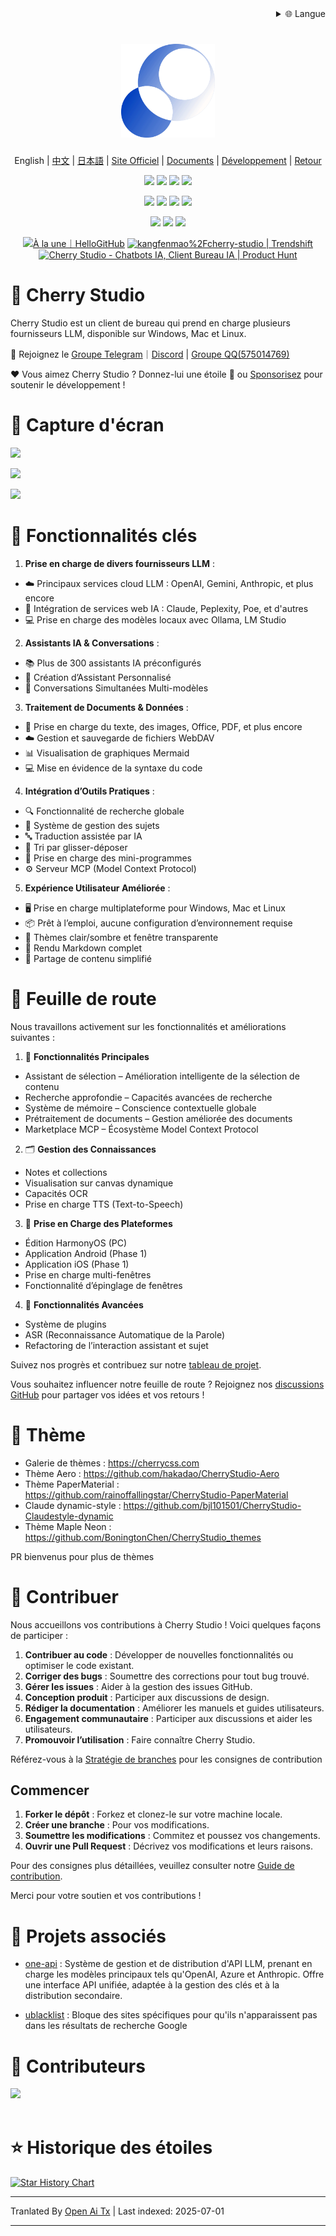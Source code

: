 <div align="right" >
  <details>
    <summary >🌐 Langue</summary>
    <div>
      <div align="right">
        <p><a href="https://openaitx.github.io/view.html?user=CherryHQ&project=cherry-studio&lang=en">English</a></p>
        <p><a href="https://openaitx.github.io/view.html?user=CherryHQ&project=cherry-studio&lang=zh-CN">简体中文</a></p>
        <p><a href="https://openaitx.github.io/view.html?user=CherryHQ&project=cherry-studio&lang=zh-TW">繁體中文</a></p>
        <p><a href="https://openaitx.github.io/view.html?user=CherryHQ&project=cherry-studio&lang=ja">日本語</a></p>
        <p><a href="https://openaitx.github.io/view.html?user=CherryHQ&project=cherry-studio&lang=ko">한국어</a></p>
        <p><a href="https://openaitx.github.io/view.html?user=CherryHQ&project=cherry-studio&lang=hi">हिन्दी</a></p>
        <p><a href="https://openaitx.github.io/view.html?user=CherryHQ&project=cherry-studio&lang=th">ไทย</a></p>
        <p><a href="https://openaitx.github.io/view.html?user=CherryHQ&project=cherry-studio&lang=fr">Français</a></p>
        <p><a href="https://openaitx.github.io/view.html?user=CherryHQ&project=cherry-studio&lang=de">Deutsch</a></p>
        <p><a href="https://openaitx.github.io/view.html?user=CherryHQ&project=cherry-studio&lang=es">Español</a></p>
        <p><a href="https://openaitx.github.io/view.html?user=CherryHQ&project=cherry-studio&lang=it">Itapano</a></p>
        <p><a href="https://openaitx.github.io/view.html?user=CherryHQ&project=cherry-studio&lang=ru">Русский</a></p>
        <p><a href="https://openaitx.github.io/view.html?user=CherryHQ&project=cherry-studio&lang=pt">Português</a></p>
        <p><a href="https://openaitx.github.io/view.html?user=CherryHQ&project=cherry-studio&lang=nl">Nederlands</a></p>
        <p><a href="https://openaitx.github.io/view.html?user=CherryHQ&project=cherry-studio&lang=pl">Polski</a></p>
        <p><a href="https://openaitx.github.io/view.html?user=CherryHQ&project=cherry-studio&lang=ar">العربية</a></p>
        <p><a href="https://openaitx.github.io/view.html?user=CherryHQ&project=cherry-studio&lang=fa">فارسی</a></p>
        <p><a href="https://openaitx.github.io/view.html?user=CherryHQ&project=cherry-studio&lang=tr">Türkçe</a></p>
        <p><a href="https://openaitx.github.io/view.html?user=CherryHQ&project=cherry-studio&lang=vi">Tiếng Việt</a></p>
        <p><a href="https://openaitx.github.io/view.html?user=CherryHQ&project=cherry-studio&lang=id">Bahasa Indonesia</a></p>
      </div>
    </div>
  </details>
</div>

<h1 align="center">
  <a href="https://github.com/CherryHQ/cherry-studio/releases">
    <img src="https://github.com/CherryHQ/cherry-studio/blob/main/build/icon.png?raw=true" width="150" height="150" alt="banner" /><br>
  </a>
</h1>
  <p align="center">English | <a href="./docs/README.zh.md">中文</a> | <a href="./docs/README.ja.md">日本語</a> | <a href="https://cherry-ai.com">Site Officiel</a> | <a href="https://docs.cherry-ai.com/cherry-studio-wen-dang/en-us">Documents</a> | <a href="./docs/dev.md">Développement</a> | <a href="https://github.com/CherryHQ/cherry-studio/issues">Retour</a><br></p>

<!-- 题头徽章组合 -->

<div align="center">

[![][deepwiki-shield]][deepwiki-link]
[![][twitter-shield]][twitter-link]
[![][discord-shield]][discord-link]
[![][telegram-shield]][telegram-link]

</div>

<!-- 项目统计徽章 -->

<div align="center">

[![][github-stars-shield]][github-stars-link]
[![][github-forks-shield]][github-forks-link]
[![][github-release-shield]][github-release-link]
[![][github-contributors-shield]][github-contributors-link]

</div>

<div align="center">

[![][license-shield]][license-link]
[![][commercial-shield]][commercial-link]
[![][sponsor-shield]][sponsor-link]

</div>

<div align="center">
 <a href="https://hellogithub.com/repository/1605492e1e2a4df3be07abfa4578dd37" target="_blank"><img src="https://api.hellogithub.com/v1/widgets/recommend.svg?rid=1605492e1e2a4df3be07abfa4578dd37" alt="À la une｜HelloGitHub" style="width: 200px; height: 43px;" width="200" height="43" /></a>
 <a href="https://trendshift.io/repositories/11772" target="_blank"><img src="https://trendshift.io/api/badge/repositories/11772" alt="kangfenmao%2Fcherry-studio | Trendshift" style="width: 250px; height: 55px;" width="250" height="55"/></a>
 <a href="https://www.producthunt.com/posts/cherry-studio?embed=true&utm_source=badge-featured&utm_medium=badge&utm_souce=badge-cherry&#0045;studio" target="_blank"><img src="https://api.producthunt.com/widgets/embed-image/v1/featured.svg?post_id=496640&theme=light" alt="Cherry&#0032;Studio - Chatbots&#0032;IA&#0044;&#0032;Client&#0032;Bureau&#0032;IA | Product Hunt" style="width: 200px; height: 43px;" width="200" height="43" /></a>
</div>

# 🍒 Cherry Studio

Cherry Studio est un client de bureau qui prend en charge plusieurs fournisseurs LLM, disponible sur Windows, Mac et Linux.

👏 Rejoignez le [Groupe Telegram](https://t.me/CherryStudioAI)｜[Discord](https://discord.gg/wez8HtpxqQ) | [Groupe QQ(575014769)](https://qm.qq.com/q/lo0D4qVZKi)

❤️ Vous aimez Cherry Studio ? Donnez-lui une étoile 🌟 ou [Sponsorisez](https://raw.githubusercontent.com/CherryHQ/cherry-studio/main/docs/sponsor.md) pour soutenir le développement !

# 🌠 Capture d'écran

![](https://github.com/user-attachments/assets/36dddb2c-e0fb-4a5f-9411-91447bab6e18)

![](https://github.com/user-attachments/assets/f549e8a0-2385-40b4-b52b-2039e39f2930)

![](https://github.com/user-attachments/assets/58e0237c-4d36-40de-b428-53051d982026)

# 🌟 Fonctionnalités clés

1. **Prise en charge de divers fournisseurs LLM** :

- ☁️ Principaux services cloud LLM : OpenAI, Gemini, Anthropic, et plus encore
- 🔗 Intégration de services web IA : Claude, Peplexity, Poe, et d'autres
- 💻 Prise en charge des modèles locaux avec Ollama, LM Studio

2. **Assistants IA & Conversations** :

- 📚 Plus de 300 assistants IA préconfigurés
- 🤖 Création d’Assistant Personnalisé
- 💬 Conversations Simultanées Multi-modèles

3. **Traitement de Documents & Données** :

- 📄 Prise en charge du texte, des images, Office, PDF, et plus encore
- ☁️ Gestion et sauvegarde de fichiers WebDAV
- 📊 Visualisation de graphiques Mermaid
- 💻 Mise en évidence de la syntaxe du code

4. **Intégration d’Outils Pratiques** :

- 🔍 Fonctionnalité de recherche globale
- 📝 Système de gestion des sujets
- 🔤 Traduction assistée par IA
- 🎯 Tri par glisser-déposer
- 🔌 Prise en charge des mini-programmes
- ⚙️ Serveur MCP (Model Context Protocol)

5. **Expérience Utilisateur Améliorée** :

- 🖥️ Prise en charge multiplateforme pour Windows, Mac et Linux
- 📦 Prêt à l’emploi, aucune configuration d’environnement requise
- 🎨 Thèmes clair/sombre et fenêtre transparente
- 📝 Rendu Markdown complet
- 🤲 Partage de contenu simplifié

# 📝 Feuille de route

Nous travaillons activement sur les fonctionnalités et améliorations suivantes :

1. 🎯 **Fonctionnalités Principales**

- Assistant de sélection – Amélioration intelligente de la sélection de contenu
- Recherche approfondie – Capacités avancées de recherche
- Système de mémoire – Conscience contextuelle globale
- Prétraitement de documents – Gestion améliorée des documents
- Marketplace MCP – Écosystème Model Context Protocol

2. 🗂 **Gestion des Connaissances**

- Notes et collections
- Visualisation sur canvas dynamique
- Capacités OCR
- Prise en charge TTS (Text-to-Speech)

3. 📱 **Prise en Charge des Plateformes**

- Édition HarmonyOS (PC)
- Application Android (Phase 1)
- Application iOS (Phase 1)
- Prise en charge multi-fenêtres
- Fonctionnalité d’épinglage de fenêtres

4. 🔌 **Fonctionnalités Avancées**

- Système de plugins
- ASR (Reconnaissance Automatique de la Parole)
- Refactoring de l’interaction assistant et sujet

Suivez nos progrès et contribuez sur notre [tableau de projet](https://github.com/orgs/CherryHQ/projects/7).

Vous souhaitez influencer notre feuille de route ? Rejoignez nos [discussions GitHub](https://github.com/CherryHQ/cherry-studio/discussions) pour partager vos idées et vos retours !

# 🌈 Thème

- Galerie de thèmes : <https://cherrycss.com>
- Thème Aero : <https://github.com/hakadao/CherryStudio-Aero>
- Thème PaperMaterial : <https://github.com/rainoffallingstar/CherryStudio-PaperMaterial>
- Claude dynamic-style : <https://github.com/bjl101501/CherryStudio-Claudestyle-dynamic>
- Thème Maple Neon : <https://github.com/BoningtonChen/CherryStudio_themes>

PR bienvenus pour plus de thèmes

# 🤝 Contribuer

Nous accueillons vos contributions à Cherry Studio ! Voici quelques façons de participer :

1. **Contribuer au code** : Développer de nouvelles fonctionnalités ou optimiser le code existant.
2. **Corriger des bugs** : Soumettre des corrections pour tout bug trouvé.
3. **Gérer les issues** : Aider à la gestion des issues GitHub.
4. **Conception produit** : Participer aux discussions de design.
5. **Rédiger la documentation** : Améliorer les manuels et guides utilisateurs.
6. **Engagement communautaire** : Participer aux discussions et aider les utilisateurs.
7. **Promouvoir l’utilisation** : Faire connaître Cherry Studio.

Référez-vous à la [Stratégie de branches](https://raw.githubusercontent.com/CherryHQ/cherry-studio/main/docs/branching-strategy-en.md) pour les consignes de contribution

## Commencer

1. **Forker le dépôt** : Forkez et clonez-le sur votre machine locale.
2. **Créer une branche** : Pour vos modifications.
3. **Soumettre les modifications** : Commitez et poussez vos changements.
4. **Ouvrir une Pull Request** : Décrivez vos modifications et leurs raisons.

Pour des consignes plus détaillées, veuillez consulter notre [Guide de contribution](https://raw.githubusercontent.com/CherryHQ/cherry-studio/main/./CONTRIBUTING.md).

Merci pour votre soutien et vos contributions !

# 🔗 Projets associés
- [one-api](https://github.com/songquanpeng/one-api) : Système de gestion et de distribution d'API LLM, prenant en charge les modèles principaux tels qu'OpenAI, Azure et Anthropic. Offre une interface API unifiée, adaptée à la gestion des clés et à la distribution secondaire.

- [ublacklist](https://github.com/iorate/ublacklist) : Bloque des sites spécifiques pour qu'ils n'apparaissent pas dans les résultats de recherche Google

# 🚀 Contributeurs

<a href="https://github.com/CherryHQ/cherry-studio/graphs/contributors">
  <img src="https://contrib.rocks/image?repo=CherryHQ/cherry-studio" />
</a>
<br /><br />

# ⭐️ Historique des étoiles

[![Star History Chart](https://api.star-history.com/svg?repos=CherryHQ/cherry-studio&type=Timeline)](https://star-history.com/#CherryHQ/cherry-studio&Timeline)

<!-- Liens & Images -->
[deepwiki-shield]: https://img.shields.io/badge/Deepwiki-CherryHQ-0088CC?style=plastic
[deepwiki-link]: https://deepwiki.com/CherryHQ/cherry-studio
[twitter-shield]: https://img.shields.io/badge/Twitter-CherryStudioApp-0088CC?style=plastic&logo=x
[twitter-link]: https://twitter.com/CherryStudioHQ
[discord-shield]: https://img.shields.io/badge/Discord-@CherryStudio-0088CC?style=plastic&logo=discord
[discord-link]: https://discord.gg/wez8HtpxqQ
[telegram-shield]: https://img.shields.io/badge/Telegram-@CherryStudioAI-0088CC?style=plastic&logo=telegram
[telegram-link]: https://t.me/CherryStudioAI

<!-- Liens & Images -->
[github-stars-shield]: https://img.shields.io/github/stars/CherryHQ/cherry-studio?style=social
[github-stars-link]: https://github.com/CherryHQ/cherry-studio/stargazers
[github-forks-shield]: https://img.shields.io/github/forks/CherryHQ/cherry-studio?style=social
[github-forks-link]: https://github.com/CherryHQ/cherry-studio/network
[github-release-shield]: https://img.shields.io/github/v/release/CherryHQ/cherry-studio
[github-release-link]: https://github.com/CherryHQ/cherry-studio/releases
[github-contributors-shield]: https://img.shields.io/github/contributors/CherryHQ/cherry-studio
[github-contributors-link]: https://github.com/CherryHQ/cherry-studio/graphs/contributors

<!-- Liens & Images -->
[license-shield]: https://img.shields.io/badge/License-AGPLv3-important.svg?style=plastic&logo=gnu
[license-link]: https://www.gnu.org/licenses/agpl-3.0
[commercial-shield]: https://img.shields.io/badge/License-Contact-white.svg?style=plastic&logoColor=white&logo=telegram&color=blue
[commercial-link]: mailto:license@cherry-ai.com?subject=Commercial%20License%20Inquiry
[sponsor-shield]: https://img.shields.io/badge/Sponsor-FF6699.svg?style=plastic&logo=githubsponsors&logoColor=white
[sponsor-link]: https://github.com/CherryHQ/cherry-studio/blob/main/docs/sponsor.md



---


Tranlated By [Open Ai Tx](https://github.com/OpenAiTx/OpenAiTx) | Last indexed: 2025-07-01


---